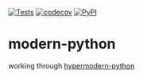 [![Tests](https://github.com/stephenkilbourn/modern-python/workflows/Tests/badge.svg)](https://github.com/stephenkilbourn/modern-python/actions?workflow=Tests)
[![codecov](https://codecov.io/gh/stephenkilbourn/modern-python/branch/main/graph/badge.svg?token=BVRCL8CZZB)](https://codecov.io/gh/stephenkilbourn/modern-python)
[![PyPI](https://img.shields.io/pypi/v/kilbourn-modern-python.svg)](https://pypi.org/project/kilbourn-modern-python/)




# modern-python
working through [hypermodern-python](https://cjolowicz.github.io/posts/hypermodern-python-01-setup/)
